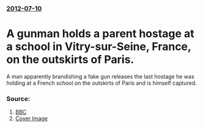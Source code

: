 ### [2012-07-10](/news/2012/07/10/index.md)

# A gunman holds a parent hostage at a school in Vitry-sur-Seine, France, on the outskirts of Paris. 

A man apparently brandishing a fake gun releases the last hostage he was holding at a French school on the outskirts of Paris and is himself captured.


### Source:

1. [BBC](http://www.bbc.co.uk/news/world-europe-18779293)
1. [Cover Image](http://ichef.bbci.co.uk/news/1024/media/images/61471000/jpg/_61471188_c78zvcwf.jpg)
